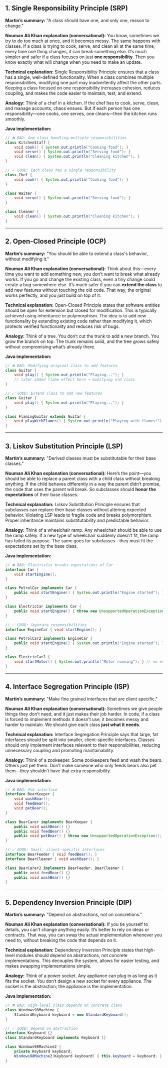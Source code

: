 ## **1. Single Responsibility Principle (SRP)**

**Martin’s summary:**
"A class should have one, and only one, reason to change."

**Nouman Ali Khan explanation (conversational):**
You know, sometimes we try to do too much at once, and it becomes messy. The same happens with classes. If a class is trying to cook, serve, and clean all at the same time, every time one thing changes, it can break something else. It’s much simpler and safer if a class focuses on just **one responsibility**. Then you know exactly what will change when you need to make an update.

**Technical explanation:**
Single Responsibility Principle ensures that a class has a single, well-defined functionality. When a class combines multiple responsibilities, modifying one part may inadvertently affect the other parts. Keeping a class focused on one responsibility increases cohesion, reduces coupling, and makes the code easier to maintain, test, and extend.

**Analogy:**
Think of a chef in a kitchen. If the chef has to cook, serve, clean, and manage accounts, chaos ensues. But if each person has one responsibility—one cooks, one serves, one cleans—then the kitchen runs smoothly.

**Java implementation:**

```java
// ❌ BAD: One class handling multiple responsibilities
class KitchenStaff {
    void cook() { System.out.println("Cooking food"); }
    void serve() { System.out.println("Serving food"); }
    void clean() { System.out.println("Cleaning kitchen"); }
}

// ✅ GOOD: Each class has a single responsibility
class Chef {
    void cook() { System.out.println("Cooking food"); }
}

class Waiter {
    void serve() { System.out.println("Serving food"); }
}

class Cleaner {
    void clean() { System.out.println("Cleaning kitchen"); }
}
```



---

## **2. Open-Closed Principle (OCP)**

**Martin’s summary:**
"You should be able to extend a class's behavior, without modifying it."

**Nouman Ali Khan explanation (conversational):**
Think about this—every time you want to add something new, you don’t want to break what already works. If you go and change the existing class, even a tiny change could create a bug somewhere else. It’s much safer if you can **extend the class** to add new features without touching the old code. That way, the original works perfectly, and you just build on top of it.

**Technical explanation:**
Open-Closed Principle states that software entities should be open for extension but closed for modification. This is typically achieved using inheritance or polymorphism. The idea is to add new functionality by extending existing code rather than modifying it, which protects verified functionality and reduces risk of bugs.

**Analogy:**
Think of a tree. You don’t cut the trunk to add a new branch. You grow the branch on top. The trunk remains solid, and the tree grows safely without compromising what’s already there.

**Java implementation:**

```java
// ❌ BAD: Modifying original class to add features
class Guitar {
    void play() { System.out.println("Playing..."); }
    // later added flame effect here → modifying old class
}

// ✅ GOOD: Extend class to add new features
class Guitar {
    void play() { System.out.println("Playing..."); }
}

class FlamingGuitar extends Guitar {
    void playWithFlames() { System.out.println("Playing with flames!"); }
}
```

---

## **3. Liskov Substitution Principle (LSP)**

**Martin’s summary:**
"Derived classes must be substitutable for their base classes."

**Nouman Ali Khan explanation (conversational):**
Here’s the point—you should be able to replace a parent class with a child class without breaking anything. If the child behaves differently in a way the parent didn’t promise, the code that uses the parent will break. So subclasses should **honor the expectations** of their base classes.

**Technical explanation:**
Liskov Substitution Principle ensures that subclasses can replace their base classes without altering expected behavior. Violating LSP leads to fragile code and breaks polymorphism. Proper inheritance maintains substitutability and predictable behavior.

**Analogy:**
Think of a wheelchair ramp. Any wheelchair should be able to use the ramp safely. If a new type of wheelchair suddenly doesn’t fit, the ramp has failed its purpose. The same goes for subclasses—they must fit the expectations set by the base class.

**Java implementation:**

```java
// ❌ BAD: ElectricCar breaks expectations of Car
interface Car {
    void startEngine();
}

class PetrolCar implements Car {
    public void startEngine() { System.out.println("Engine started"); }
}

class ElectricCar implements Car {
    public void startEngine() { throw new UnsupportedOperationException(); }
}

// ✅ GOOD: Separate responsibilities
interface EngineCar { void startEngine(); }

class PetrolCar2 implements EngineCar {
    public void startEngine() { System.out.println("Engine started"); }
}

class ElectricCar2 {
    void startMotor() { System.out.println("Motor running"); } // no engine assumption
}
```

---

## **4. Interface Segregation Principle (ISP)**

**Martin’s summary:**
"Make fine grained interfaces that are client specific."

**Nouman Ali Khan explanation (conversational):**
Sometimes we give people things they don’t need, and it just makes their job harder. In code, if a class is forced to implement methods it doesn’t use, it becomes messy and harder to maintain. We should give each class **just what it needs**.

**Technical explanation:**
Interface Segregation Principle says that large, fat interfaces should be split into smaller, client-specific interfaces. Classes should only implement interfaces relevant to their responsibilities, reducing unnecessary coupling and promoting maintainability.

**Analogy:**
Think of a zookeeper. Some zookeepers feed and wash the bears. Others just pet them. Don’t make someone who only feeds bears also pet them—they shouldn’t have that extra responsibility.

**Java implementation:**

```java
// ❌ BAD: Fat interface
interface BearKeeper {
    void washBear();
    void feedBear();
    void petBear();
}

class BearCarer implements BearKeeper {
    public void washBear() {}
    public void feedBear() {}
    public void petBear() { throw new UnsupportedOperationException(); }
}

// ✅ GOOD: Small, client-specific interfaces
interface BearFeeder { void feedBear(); }
interface BearCleaner { void washBear(); }

class BearCarer2 implements BearFeeder, BearCleaner {
    public void feedBear() {}
    public void washBear() {}
}
```

---

## **5. Dependency Inversion Principle (DIP)**

**Martin’s summary:**
"Depend on abstractions, not on concretions."

**Nouman Ali Khan explanation (conversational):**
If you tie yourself to details, you can’t change anything easily. It’s better to rely on ideas or contracts. That way, you can swap the actual implementation whenever you need to, without breaking the code that depends on it.

**Technical explanation:**
Dependency Inversion Principle states that high-level modules should depend on abstractions, not concrete implementations. This decouples the system, allows for easier testing, and makes swapping implementations simple.

**Analogy:**
Think of a power socket. Any appliance can plug in as long as it fits the socket. You don’t design a new socket for every appliance. The socket is the abstraction; the appliance is the implementation.

**Java implementation:**

```java
// ❌ BAD: High-level class depends on concrete class
class Windows98Machine {
    StandardKeyboard keyboard = new StandardKeyboard();
}

// ✅ GOOD: Depend on abstraction
interface Keyboard {}
class StandardKeyboard implements Keyboard {}

class Windows98Machine2 {
    private Keyboard keyboard;
    Windows98Machine2(Keyboard keyboard) { this.keyboard = keyboard; }
}
```

